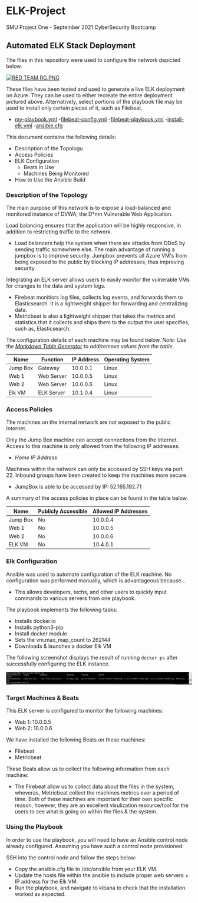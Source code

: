 # ELK-Project
SMU Project One - September 2021 CyberSecurity Bootcamp
## Automated ELK Stack Deployment

The files in this repository were used to configure the network depicted below.

[![RED TEAM RG.PNG](https://github.com/scruhttps://github.com/scruzy666/ELK-Project/blob/main/Images/RED%20TEAM%20RG.PNGzy666/ELK-Project/blob/main/Images/RED%20TEAM%20RG.PNG "RED TEAM RG.PNG")](https://github.com/scruzy666/ELK-Project/blob/main/Images/RED%20TEAM%20RG.PNG "RED TEAM RG.PNG")

These files have been tested and used to generate a live ELK deployment on Azure. They can be used to either recreate the entire deployment pictured above. Alternatively, select portions of the playbook file may be used to install only certain pieces of it, such as Filebeat.

  - [my-playbook.yml](http://https://github.com/scruzy666/ELK-Project/blob/main/Ansible/my-playbook.yml "my-playbook.yml")
  -[filebeat-config.yml](http://https://github.com/scruzy666/ELK-Project/blob/main/Ansible/filebeat-config.yml "filebeat-config.yml")
  -[filebeat-playbook.yml](http:/https://github.com/scruzy666/ELK-Project/blob/main/Ansible/filebeat-playbook.yml/ "filebeat-playbook.yml")
  -[install-elk.yml](http://https://github.com/scruzy666/ELK-Project/blob/main/Ansible/install-elk.yml "install-elk.yml")
  -[ansible.cfg](http://https://github.com/scruzy666/ELK-Project/blob/main/Ansible/ansible.cfg "ansible.cfg")

This document contains the following details:
- Description of the Topologu
- Access Policies
- ELK Configuration
  - Beats in Use
  - Machines Being Monitored
- How to Use the Ansible Build


### Description of the Topology

The main purpose of this network is to expose a load-balanced and monitored instance of DVWA, the D*mn Vulnerable Web Application.

Load balancing ensures that the application will be highly responsive, in addition to restricting traffic to the network.
- Load balancers help the system when there are attacks from DDoS by sending traffic somewhere else. The main advantage of running a jumpbox is to improve security. Jumpbox prevents all Azure VM's from being exposed to the public by blocking IP addresses, thus improving security.

Integrating an ELK server allows users to easily monitor the vulnerable VMs for changes to the data and system logs.
- Firebeat monitiors log files, collects log events, and forwards them to Elasticsearch. It is a lightweight shipper for forwarding and centralizing data. 
- Metricbeat is also a lightweight shipper that takes the metrics and statistics that it collects and ships them to the output the user specifies, such as, Elasticsearch.

The configuration details of each machine may be found below.
_Note: Use the [Markdown Table Generator](http://www.tablesgenerator.com/markdown_tables) to add/remove values from the table_.

| Name     | Function | IP Address | Operating System |
|----------|----------|------------|------------------|
| Jump Box | Gateway  | 10.0.0.1   | Linux            |
| Web 1    | Web Server| 10.0.0.5   | Linux            |
| Web 2    | Web Server| 10.0.0.6   | Linux            |
| Elk VM   | ELK Server| 10.1.0.4   | Linux            |

### Access Policies

The machines on the internal network are not exposed to the public Internet. 

Only the Jump Box machine can accept connections from the Internet. Access to this machine is only allowed from the following IP addresses:
- *Home IP Address*

Machines within the network can only be accessed by SSH keys via port 22. Inbound groups have been created to keep the machines more secure.
- JumpBox is able to be accessed by IP: 52.165.192.71

A summary of the access policies in place can be found in the table below.

| Name     | Publicly Accessible | Allowed IP Addresses |
|----------|---------------------|----------------------|
| Jump Box | No                  | 10.0.0.4             |
| Web 1    | No                  | 10.0.0.5             |
| Web 2    | No                  | 10.0.0.6             |
| ELK VM   | No                  | 10.4.0.1             |


### Elk Configuration

Ansible was used to automate configuration of the ELK machine. No configuration was performed manually, which is advantageous because...
- This allows developers, techs, and other users to quickly input commands to various servers from one playbook.

The playbook implements the following tasks:
- Installs docker.io 
- Installs python3-pip
- Install docker module
- Sets the vm.max_map_count to 262144
- Downloads & launches a docker Elk VM

The following screenshot displays the result of running `docker ps` after successfully configuring the ELK instance.

[![docker_ps_output](https://github.com/scruzy666/ELK-Project/blob/main/Images/elk%20docker%20ps.PNG "docker_ps_output")](http:https://github.com/scruzy666/ELK-Project/blob/main/Images/elk%20docker%20ps.PNG// "docker_ps_output")

### Target Machines & Beats
This ELK server is configured to monitor the following machines:
- Web 1: 10.0.0.5
- Web 2: 10.0.0.6

We have installed the following Beats on these machines:
- Filebeat
- Metricbeat

These Beats allow us to collect the following information from each machine:
- The Firebeat allow us to collect data about the files in the system, wheveras, Metricbeat collect the machines metrics over a period of time. Both of these machines are important for their own specific reason, however, they are an excellent visulization resource/tool for the users to see what is going on within the files & the system. 

### Using the Playbook
In order to use the playbook, you will need to have an Ansible control node already configured. Assuming you have such a control node provisioned: 

SSH into the control node and follow the steps below:
- Copy the ansible.cfg file to /etc/ansible from your ELK VM.
- Update the hosts file within the ansible to include proper web servers + IP address for the Elk VM.
- Run the playbook, and navigate to kibana to check that the installation worked as expected.


